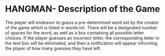 # HANGMAN- Description of the Game
The player will endeavor to guess a pre-determined word set by the creator of the game which is listed in words.txt. There will be a designated number of spaces for the word, as well as a box containing all possible letter choices.  If the player guesses an incorrect letter, the corresponding letter in the text box will be eliminated, and then a notification will appear informing the player of how many guesses they have left.
